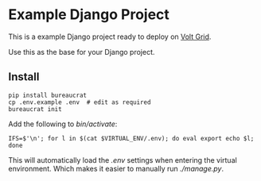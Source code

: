 # Example Django Project

This is a example Django project ready to deploy on [Volt Grid](http://www.voltgrid.com).

Use this as the base for your Django project.

## Install

    pip install bureaucrat
    cp .env.example .env  # edit as required
    bureaucrat init
    
Add the following to _bin/activate_:

    IFS=$'\n'; for l in $(cat $VIRTUAL_ENV/.env); do eval export echo $l; done
    
This will automatically load the _.env_ settings when entering the virtual environment. Which makes it easier to manually run _./manage.py_.
